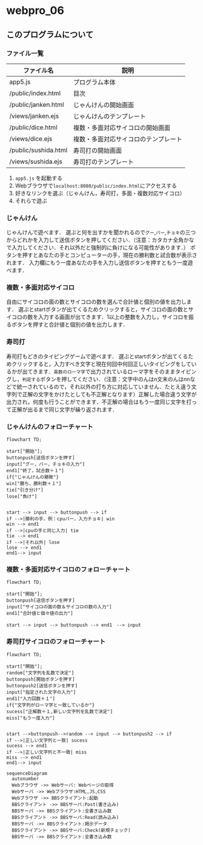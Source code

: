 # webpro_06
## このプログラムについて
### ファイル一覧
ファイル名 | 説明|
-|-
app5.js | プログラム本体
/public/index.html | 目次
/public/janken.html | じゃんけんの開始画面
/views/janken.ejs| じゃんけんのテンプレート
/public/dice.html | 複数・多面対応サイコロの開始画面
/views/dice.ejs|複数・多面対応サイコロのテンプレート
/public/sushida.html | 寿司打の開始画面
/views/sushida.ejs| 寿司打のテンプレート


1. ```app5.js``` を起動する
1. Webブラウザで```localhost:8080/public/index.html```にアクセスする
1. 好きなリンクを選ぶ（じゃんけん，寿司打，多面・複数対応サイコロ）
1. それらで遊ぶ
### じゃんけん
じゃんけんで遊べます．
選ぶと何を出すかを聞かれるので```グー```,```パー```,```チョキ```の三つからどれかを入力して送信ボタンを押してください．（注意：カタカナ全角かなで入力してください．それ以外だと強制的に負けになる可能性があります．）
ボタンを押すとあなたの手とコンピューターの手，現在の勝利数と試合数が表示されます．
入力欄にもう一度あなたの手を入力し送信ボタンを押すともう一度遊べます．
### 複数・多面対応サイコロ
自由にサイコロの面の数とサイコロの数を選んで合計値と個別の値を出力します．
選ぶとstartボタンが出てくるためクリックすると，サイコロの面の数とサイコロの数を入力する画面が出てきます．1以上の整数を入力し，サイコロを振るボタンを押すと合計値と個別の値を出力します．
### 寿司打
寿司打もどきのタイピングゲームで遊べます．
選ぶとstartボタンが出てくるためクリックすると，入力すべき文字と現在何回中何回正しいタイピングをしているかが出てきます．```英数のローマ字```で出力されているローマ字をそのままタイピングし，```判定する```ボタンを押してください．（注意：文字中のんはn文末のんはnnなどで統一されているので，それ以外の打ち方に対応していません．たとえ違う文字列で正解の文字をかけたとしても不正解となります）正解した場合違う文字が出力され，何度も行うことができます．不正解の場合はもう一度同じ文字を打って正解が出るまで同じ文字が繰り返されます．

<!-- 
注意：項目名として「end」は使用できない
-->

### じゃんけんのフォローチャート
```mermaid
flowchart TD;

start["開始"];
buttonpush[送信ボタンを押す]
input["グー，パー，チョキの入力"]
end1["終了，試合数＋１"]
if{"じゃんけんの勝敗"}
win["勝ち，勝利数＋１"]
tie["引き分け"]
lose["負け"]


start --> input --> buttonpush --> if
if -->|勝利の手，例：cpuパー，入力チョキ| win
win --> end1
if -->|cpuの手と同じ入力| tie
tie --> end1
if -->|それ以外| lose
lose --> end1
end1--> input
```

### 複数・多面対応サイコロのフォローチャート
```mermaid
flowchart TD;

start["開始"];
buttonpush[送信ボタンを押す]
input["サイコロの面の数＆サイコロの数の入力"]
end1["合計値と個々値の出力"]

start --> input --> buttonpush --> end1　--> input
```

### 寿司打サイコロのフォローチャート
```mermaid
flowchart TD;

start["開始"];
random["文字列を乱数で決定"]　
buttonpush[開始ボタンを押す]
buttonpush2[送信ボタンを押す]
input["指定された文字の入力"]
end1["入力回数＋１"]
if{"文字列がローマ字と一致しているか"}
sucess["正解数＋１,新しい文字列を乱数で決定"]
miss["もう一度入力"]


start -->buttonpush-->random --> input --> buttonpush2 --> if
if -->|正しい文字列と一致| sucess
sucess --> end1
if -->|正しい文字列と不一致| miss
miss --> end1
end1--> input
```

```mermaid
sequenceDiagram
  autonumber
  Webブラウザ ->> Webサーバ: Webページの取得
  Webサーバ ->> Webブラウザ:HTML,JS,CSS
  Webブラウザ ->> BBSクライアント:起動
  BBSクライアント ->> BBSサーバ:Post(書き込み)
  BBSサーバ ->> BBSクライアント:全書き込み数
  BBSクライアント ->> BBSサーバ:Read(読み込み)
  BBSサーバ ->> BBSクライアント:掲示データ
  BBSクライアント ->> BBSサーバ:Check(新規チェック)
  BBSサーバ ->> BBSクライアント:全書き込み数
```